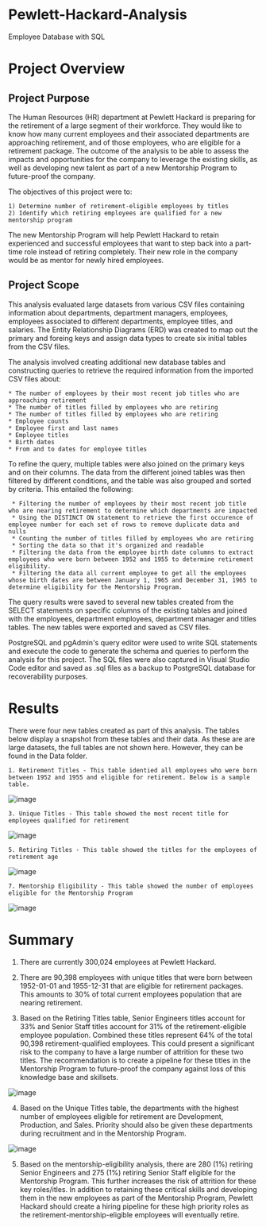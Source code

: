 # Pewlett-Hackard-Analysis
Employee Database with SQL

# Project Overview


## Project Purpose
The Human Resources (HR) department at Pewlett Hackard is preparing for the retirement of a large segment of their workforce. They would like to know how many current employees and their associated departments are approaching retirement, and of those employees, who are eligible for a retirement package. The outcome of the analysis to be able to assess the impacts and opportunities for the company to leverage the existing skills, as well as  developing new talent as part of a new Mentorship Program to future-proof the company.

The objectives of this project were to:

    1) Determine number of retirement-eligible employees by titles 
    2) Identify which retiring employees are qualified for a new mentorship program

The new Mentorship Program will help Pewlett Hackard to retain experienced and successful employees that want to step back into a part-time role instead of retiring completely. Their new role in the company would be as mentor for newly hired employees. 

## Project Scope
This analysis evaluated large datasets from various CSV files containing information about departments, department managers, employees, employees associated to different departments, employee titles, and salaries. The Entity Relationship Diagrams (ERD) was created to map out the primary and foreing keys and assign data types to create six initial tables from the CSV files.

The analysis involved creating additional new database tables and constructing queries to retrieve the required information from the imported CSV files about:

    * The number of employees by their most recent job titles who are approaching retirement
    * The number of titles filled by employees who are retiring
    * The number of titles filled by employees who are retiring
    * Employee counts
    * Employee first and last names
    * Employee titles
    * Birth dates 
    * From and to dates for employee titles

To refine the query, multiple tables were also joined on the primary keys and on their columns. The data from the different joined tables was then filtered by different conditions, and the table was also grouped and sorted by criteria. This entailed the following:

     * Filtering the number of employees by their most recent job title who are nearing retirement to determine which departments are impacted
     * Using the DISTINCT ON statement to retrieve the first occurence of employee number for each set of rows to remove duplicate data and nulls
     * Counting the number of titles filled by employees who are retiring
     * Sorting the data so that it's organized and readable
     * Filtering the data from the employee birth date columns to extract employees who were born between 1952 and 1955 to determine retirement                    eligibility.
     * Filtering the data all current employee to get all the employees whose birth dates are between January 1, 1965 and December 31, 1965 to                    determine eligibility for the Mentorship Program.
     
The query results were saved to several new tables created from the SELECT statements on specific columns of the existing tables and joined with the employees, department employees, department manager and titles tables. The new tables were exported and saved as CSV files.

PostgreSQL and pgAdmin's query editor were used to write SQL statements and execute the code to generate the schema and queries to perform the analysis for this project. The SQL files were also captured in Visual Studio Code editor and saved as .sql files as a backup to PostgreSQL database for recoverability purposes.

# Results
There were four new tables created as part of this analysis. The tables below display a snapshot from these tables and their data. As these are are large datasets, the full tables are not shown here. However, they can be found in the Data folder.


    1. Retirement Titles - This table identied all employees who were born between 1952 and 1955 and eligible for retirement. Below is a sample table.

![image](https://user-images.githubusercontent.com/80140082/116802294-8bc32280-aac6-11eb-82b5-952f3a1b9ead.png)


    3. Unique Titles - This table showed the most recent title for employees qualified for retirement

![image](https://user-images.githubusercontent.com/80140082/116802349-e78dab80-aac6-11eb-9078-e2f26d4f1940.png)


    5. Retiring Titles - This table showed the titles for the employees of retirement age
    
![image](https://user-images.githubusercontent.com/80140082/116802328-cdec6400-aac6-11eb-875d-3df3f3fa67b0.png)


    7. Mentorship Eligibility - This table showed the number of employees eligible for the Mentorship Program

![image](https://user-images.githubusercontent.com/80140082/116802356-f4aa9a80-aac6-11eb-8fca-87cc158fc727.png)


# Summary

1) There are currently 300,024 employees at Pewlett Hackard.

2) There are 90,398 employees with unique titles that were born between 1952-01-01 and 1955-12-31 that are eligible for retirement packages. This amounts to 30% of total current employees population that are nearing retirement. 

3) Based on the Retiring Titles table, Senior Engineers titles account for 33% and Senior Staff titles account for 31% of the retirement-eligible employee population. Combined these titles represent 64% of the total 90,398 retirement-qualified employees. This could present a significant risk to the company to have a large number of attrition for these two titles. The recommendation is to create a pipeline for these titles in the Mentorship Program to future-proof the company against loss of this knowledge base and skillsets.

![image](https://user-images.githubusercontent.com/80140082/116820738-61578080-ab2b-11eb-94d5-84f59f40a358.png)


4) Based on the Unique Titles table, the departments with the highest number of employees eligible for retirement are Development, Production, and Sales. Priority should also be given these departments during recruitment and in the Mentorship Program.

![image](https://user-images.githubusercontent.com/80140082/116822172-273dad00-ab32-11eb-9105-64d135e4f6eb.png)


5) Based on the mentorship-eligibility analysis, there are 280 (1%) retiring Senior Engineers and 275 (1%) retiring Senior Staff eligible for the Mentorship Program. This further increases the risk of attrition for these key roles/itles. In addition to retaining these critical skills and developing them in the new employees as part of the Mentorship Program, Pewlett Hackard should create a hiring pipeline for these high priority roles as the retirement-mentorship-eligible employees will eventually retire.



       
